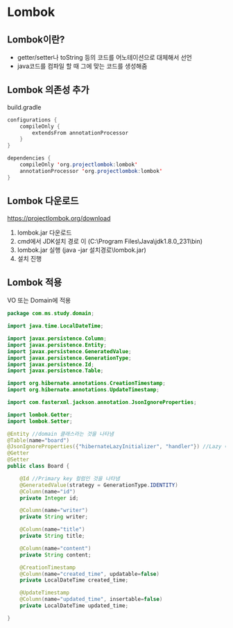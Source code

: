 # Lombok

## Lombok이란?
- getter/setter나 toString 등의 코드를 어노테이션으로 대체해서 선언
- java코드를 컴파일 할 때 그에 맞는 코드를 생성해줌

## Lombok 의존성 추가
build.gradle
```java
configurations {
	compileOnly {
		extendsFrom annotationProcessor
	}
}

dependencies {
    compileOnly 'org.projectlombok:lombok'
    annotationProcessor 'org.projectlombok:lombok'
}
```
## Lombok 다운로드
https://projectlombok.org/download

1. lombok.jar 다운로드
2. cmd에서 JDK설치 경로 이 (C:\Program Files\Java\jdk1.8.0_231\bin)
3. lombok.jar 실행 (java -jar 설치경로\lombok.jar)
4. 설치 진행

## Lombok 적용
VO 또는 Domain에 적용
```java
package com.ms.study.domain;

import java.time.LocalDateTime;

import javax.persistence.Column;
import javax.persistence.Entity;
import javax.persistence.GeneratedValue;
import javax.persistence.GenerationType;
import javax.persistence.Id;
import javax.persistence.Table;

import org.hibernate.annotations.CreationTimestamp;
import org.hibernate.annotations.UpdateTimestamp;

import com.fasterxml.jackson.annotation.JsonIgnoreProperties;

import lombok.Getter;
import lombok.Setter;

@Entity //domain 클래스라는 것을 나타냄
@Table(name="board")
@JsonIgnoreProperties({"hibernateLazyInitializer", "handler"}) //Lazy 예외를 방지
@Getter
@Setter
public class Board {

	@Id //Primary key 컬럼인 것을 나타냄
	@GeneratedValue(strategy = GenerationType.IDENTITY)
	@Column(name="id")
	private Integer id;

	@Column(name="writer")
	private String writer;

	@Column(name="title")
	private String title;

	@Column(name="content")
	private String content;

	@CreationTimestamp
	@Column(name="created_time", updatable=false)
	private LocalDateTime created_time;

	@UpdateTimestamp
	@Column(name="updated_time", insertable=false)
	private LocalDateTime updated_time;

}

```
